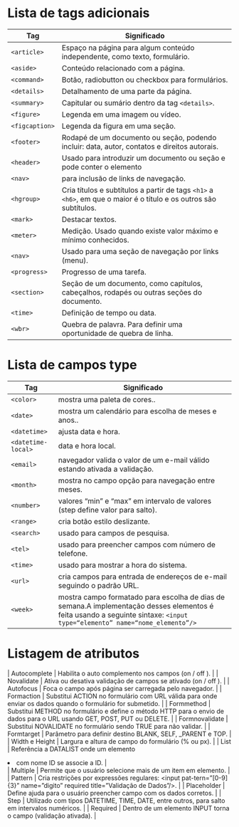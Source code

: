 
# Lista de tags adicionais

| Tag | Significado |
| ------ | ------ |
| `<article>` |Espaço na página para algum conteúdo independente, como texto, formulário.|
| `<aside>` | Conteúdo relacionado com a página. |
| `<command>`| Botão, radiobutton ou checkbox para formulários. |
|`<details>` | Detalhamento de uma parte da página. |
| `<summary>` | Capitular ou sumário dentro da tag `<details>`. |
| `<figure>` | Legenda em uma imagem ou vídeo. |
| `<figcaption>` | Legenda da figura em uma seção. |
| `<footer>` | Rodapé de um documento ou seção, podendo incluir: data, autor, contatos e direitos autorais. |
| `<header>` |Usado para introduzir um documento ou seção e pode conter o elemento |
| `<nav>` | para inclusão de links de navegação. |
| `<hgroup>` | Cria títulos e subtítulos a partir de tags `<h1>` a `<h6>`, em que o maior é o título e os outros são subtítulos. |
| `<mark>` | Destacar textos. |
| `<meter>` | Medição. Usado quando existe valor máximo e mínimo conhecidos. |
| `<nav>` | Usado para uma seção de navegação por links (menu). |
| `<progress>` | Progresso de uma tarefa. |
| `<section>` | Seção de um documento, como capítulos, cabeçalhos, rodapés ou outras seções do documento. |
| `<time>` | Definição de tempo ou data. |
| `<wbr>` | Quebra de palavra. Para definir uma oportunidade de quebra de linha. |

# Lista de campos type

| Tag | Significado |
| ------ | ------ |
| `<color>` |mostra uma paleta de cores..|
| `<date>` | mostra um calendário para escolha de meses e anos.. |
| `<datetime>`|  ajusta data e hora. |
|`<datetime-local>` | data e hora local. |
| `<email>` | navegador valida o valor de um e-mail válido estando ativada a validação. |
| `<month>` |    mostra no campo opção para navegação entre meses. |
| `<number>` | valores “min” e “max” em intervalo de valores (step define valor para salto). |
| `<range>` |   cria botão estilo deslizante.|
| `<search>` |  usado para campos de pesquisa. |
| `<tel>` |   usado para preencher campos com número de telefone. |
| `<time>` | usado para mostrar a hora do sistema. |
| `<url>` |   cria campos para entrada de endereços de e-mail seguindo o padrão URL. |
| `<week>` | mostra campo formatado para escolha de dias de semana.A implementação desses elementos é feita usando a seguinte sintaxe: `<input type=“elemento” name=“nome_elemento”/>` |

# Listagem de atributos

| Autocomplete |    Habilita o auto complemento nos campos (on / off ). |
| Novalidate |      Ativa ou desativa validação de campos se ativado (on / off ). |
| Autofocus  |     Foca o campo após página ser carregada pelo navegador. |
| Formaction  |    Substitui ACTION no formulário com URL válida para onde enviar os dados quando o formulário for submetido. |
| Formmethod  |    Substitui METHOD no formulário e define o método HTTP para o envio de dados para o URL usando GET, POST, PUT ou DELETE. |
| Formnovalidate |      Substitui NOVALIDATE no formulário sendo TRUE para não validar. |
| Formtarget |         Parâmetro para definir destino BLANK, SELF, _PARENT e TOP. |
| Width e Height |      Largura e altura de campo do formulário (% ou px). |
| List  |      Referência a DATALIST onde um elemento <li> com nome ID se associe a ID. |   
| Multiple |        Permite que o usuário selecione mais de um item em elemento. |
| Pattern |    Cria restrições por expressões regulares: <input pat-tern=”[0-9]{3}” name=”digito” required title=”Validação de Dados”/>. |
|  Placeholder |     Define ajuda para o usuário preencher campo com os dados corretos. |
|   Step    |    Utilizado com tipos DATETIME, TIME, DATE, entre outros, para salto em intervalos numéricos. |
|  Required  |      Dentro de um elemento INPUT torna o campo (validação ativada). |
        
            
        
              
        
             
        
             
        
           
        
           
        
           
        
               
